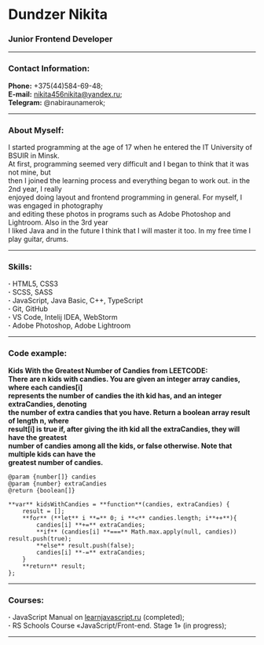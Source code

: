 # **Dundzer Nikita**
### Junior Frontend Developer
---  
### Contact Information:
**Phone:** +375(44)584-69-48;  
**E-mail:** nikita456nikita@yandex.ru;  
**Telegram:** @nabiraunamerok;  

---  
### About Myself:
I started programming at the age of 17 when he entered the IT University of BSUIR in Minsk.  
At first, programming seemed very difficult and I began to think that it was not mine, but  
then I joined the learning process and everything began to work out. in the 2nd year, I really  
enjoyed doing layout and frontend programming in general. For myself, I was engaged in photography  
and editing these photos in programs such as Adobe Photoshop and Lightroom. Also in the 3rd year  
I liked Java and in the future I think that I will master it too. In my free time I play guitar, drums.  

---  
### Skills:
**&#183;** HTML5, CSS3  
**&#183;** SCSS, SASS  
**&#183;** JavaScript, Java Basic, C++, TypeScript  
**&#183;** Git, GitHub  
**&#183;** VS Code, Intelij IDEA, WebStorm  
**&#183;** Adobe Photoshop, Adobe Lightroom  

---
### Code example:
**Kids With the Greatest Number of Candies from LEETCODE:**  
__There are n kids with candies. You are given an integer array candies, where each candies[i]__  
__represents the number of candies the ith kid has, and an integer extraCandies, denoting__  
__the number of extra candies that you have. Return a boolean array result of length n, where__  
__result[i] is true if, after giving the ith kid all the extraCandies, they will have the greatest__  
__number of candies among all the kids, or false otherwise. Note that multiple kids can have the__  
__greatest number of candies.__  

```
@param {number[]} candies  
@param {number} extraCandies  
@return {boolean[]}  

**var** kidsWithCandies = **function**(candies, extraCandies) {  
    result = [];  
    **for** (**let** i **=** 0; i **<** candies.length; i**++**){  
        candies[i] **+=** extraCandies;  
        **if** (candies[i] **===** Math.max.apply(null, candies)) result.push(true);  
        **else** result.push(false);  
        candies[i] **-=** extraCandies;  
    }  
    **return** result;  
};  
```
---
### Courses: 
**&#183;** JavaScript Manual on [learnjavascript.ru](learnjavascript.ru) (completed);  
**&#183;** RS Schools Course «JavaScript/Front-end. Stage 1» (in progress);  

---